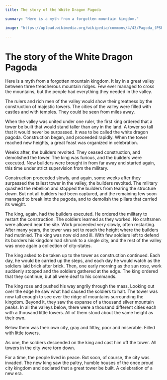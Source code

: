 ```yaml
---
title: The story of the White Dragon Pagoda

summary: "Here is a myth from a forgotten mountain kingdom."

image: "https://upload.wikimedia.org/wikipedia/commons/4/43/Pagoda_(PSF).png"

---
```


# The story of the White Dragon Pagoda

Here is a myth from a forgotten mountain kingdom. It lay in a great valley between three treacherous mountain ridges. Few ever managed to cross the mountains, but the people had everything they needed in the valley.

The rulers and rich men of the valley would show their greatness by the construction of majestic towers. The cities of the valley were filled with castles and with temples. They could be seen from miles away.

When the valley was united under one ruler, the first king ordered that a tower be built that would stand taller than any in the land. A tower so tall that it would never be surpassed. It was to be called the white dragon pagoda. Construction began, and proceeded rapidly. When the tower reached new heights, a great feast was organized in celebration. 

Weeks after, the builders revolted. They ceased construction, and demolished the tower. The king was furious, and the builders were executed. New builders were brought in from far away and started again, this time under strict supervision from the military. 

Construction proceeded slowly, and again, some weeks after they surpassed the tallest tower in the valley, the builders revolted. The military quashed the rebellion and stopped the builders from tearing the structure down. But not all builders had been captured, and the remaining few soon managed to break into the pagoda, and to demolish the pillars that carried its weight.

The king, again, had the builders executed. He ordered the military to restart the construction. The soldiers learned as they worked. No craftsmen were allowed near the site. Work proceeded very slowly, often restarting. After many years, the tower was set to reach the height where the builders had mutinied. The king was now old and ill. With few soldiers left to defend its borders his kingdom had shrunk to a single city, and the rest of the valley was once again a collection of city-states.

The king asked to be taken up to the tower as construction continued. Each day, he would be carried up the steps, and each day he would watch as the soldiers laid brick after brick. Then, one early morning as the sun rose, work suddenly stopped and the soldiers gathered at the edge. The king ordered that they continue, but all were deaf to his commands.

The king rose and pushed his way angrily through the mass. Looking out over the edge he saw what had caused the soldiers to halt. The tower was now tall enough to see over the ridge of mountains surrounding the kingdom. Beyond it, they saw the expanse of a thousand silver mountain peaks. In all the valleys below, there were a thousand different cities each with a thousand little towers. All of them stood about the same height as their own. 

Below them was their own city, gray and filthy, poor and miserable. Filled with little towers.

As one, the soldiers descended on the king and cast him off the tower. All towers in the city were torn down. 

For a time, the people lived in peace. But soon, of course, the city was invaded. The new king saw the paltry, humble houses of the once proud city kingdom and declared that a great tower be built. A celebration of a new era.
